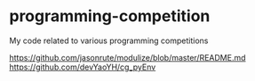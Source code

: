 # programming-competition
My code related to various programming competitions



https://github.com/jasonrute/modulize/blob/master/README.md
https://github.com/devYaoYH/cg_pyEnv

